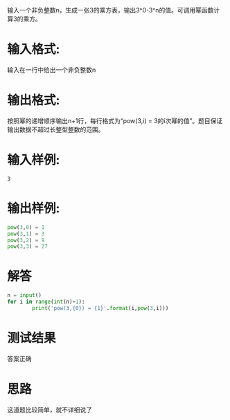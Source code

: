 输入一个非负整数n，生成一张3的乘方表，输出3^0-3^n的值。可调用幂函数计算3的乘方。
# 输入格式:
输入在一行中给出一个非负整数n
# 输出格式:
按照幂的递增顺序输出n+1行，每行格式为“pow(3,i) = 3的i次幂的值”。题目保证输出数据不超过长整型整数的范围。
# 输入样例:
`3`
# 输出样例:
```python
pow(3,0) = 1
pow(3,1) = 3
pow(3,2) = 9
pow(3,3) = 27
```
# 解答
```python
n = input()
for i in range(int(n)+1):
        print('pow(3,{0}) = {1}'.format(i,pow(3,i)))
```
# 测试结果
答案正确
# 思路
这道题比较简单，就不详细说了
